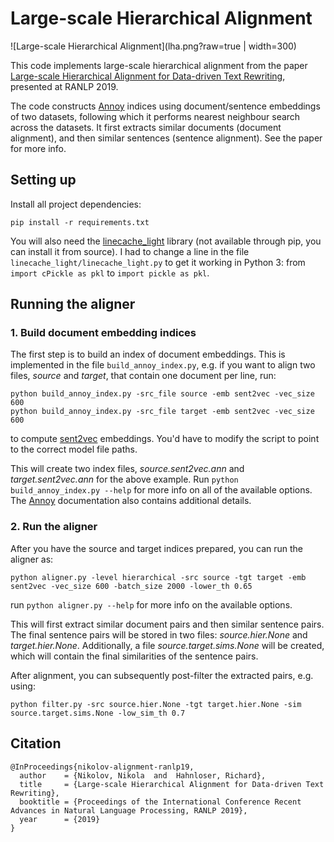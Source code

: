 # Large-scale Hierarchical Alignment

![Large-scale Hierarchical Alignment](lha.png?raw=true | width=300)

This code implements large-scale hierarchical alignment from the paper
[Large-scale Hierarchical Alignment for Data-driven Text Rewriting](https://arxiv.org/abs/1810.08237),
presented at RANLP 2019.

The code constructs [Annoy](https://github.com/spotify/annoy) indices
using document/sentence embeddings of two datasets, following which
it performs nearest neighbour search across the datasets.
It first extracts similar documents (document
alignment), and then similar sentences (sentence alignment). See the paper
for more info.

## Setting up

Install all project dependencies:

```
pip install -r requirements.txt
```

You will also need the [linecache_light](https://github.com/Yelrose/linecache_light)
library (not available through pip, you can install it
from source). I had to change a line in the file
`linecache_light/linecache_light.py` to get it working in Python 3:
from `import cPickle as pkl` to `import pickle as pkl`.

## Running the aligner

### 1. Build document embedding indices

The first step is to build an index of document embeddings.
This is implemented in the file `build_annoy_index.py`, e.g. if you want
to align two files, *source* and *target*, that contain one document
per line, run:

```
python build_annoy_index.py -src_file source -emb sent2vec -vec_size 600
python build_annoy_index.py -src_file target -emb sent2vec -vec_size 600
```

to compute [sent2vec](https://github.com/epfml/sent2vec) embeddings.
You'd have to modify the script to point to the correct model file paths.

This will create two index files, *source.sent2vec.ann* and
*target.sent2vec.ann* for the above example. Run
`python build_annoy_index.py --help` for more info on all of the
available options. The [Annoy](https://github.com/spotify/annoy)
documentation also contains additional details.

### 2. Run the aligner

After you have the source and target indices prepared, you can run the aligner as:

```
python aligner.py -level hierarchical -src source -tgt target -emb sent2vec -vec_size 600 -batch_size 2000 -lower_th 0.65
```

run `python aligner.py --help` for more info on the available options.

This will first extract similar document pairs and then similar sentence pairs.
The final sentence pairs will be stored in two files:
*source.hier.None* and *target.hier.None*. Additionally, a file
*source.target.sims.None* will be created, which will contain the final
similarities of the sentence pairs.

After alignment, you can subsequently post-filter the extracted pairs,
e.g. using:

```
python filter.py -src source.hier.None -tgt target.hier.None -sim source.target.sims.None -low_sim_th 0.7
```

## Citation

```
@InProceedings{nikolov-alignment-ranlp19,
  author    = {Nikolov, Nikola  and  Hahnloser, Richard},
  title     = {Large-scale Hierarchical Alignment for Data-driven Text Rewriting},
  booktitle = {Proceedings of the International Conference Recent Advances in Natural Language Processing, RANLP 2019},
  year      = {2019}
}
```
